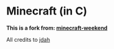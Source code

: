 # Minecraft (in C)

**This is a fork from: [minecraft-weekend](https://github.com/jdah/minecraft-weekend)**

All credits to [jdah](https://github.com/jdah)
